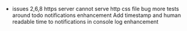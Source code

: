 * issues 2,6,8 
    https server cannot serve http css file bug
    more tests around todo notifications enhancement
    Add timestamp and human readable time to notifications in console log enhancement



